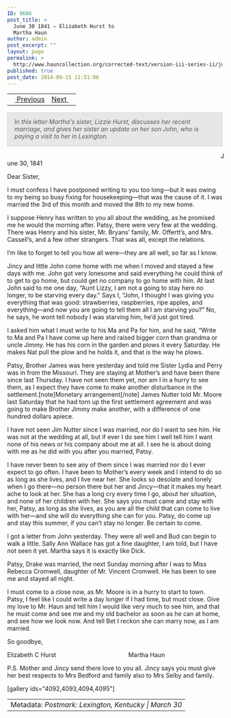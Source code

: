 ```yaml
---
ID: 9686
post_title: >
  June 30 1841 – Elizabeth Hurst to
  Martha Haun
author: admin
post_excerpt: ""
layout: page
permalink: >
  http://www.hauncollection.org/corrected-text/version-iii-series-ii/june-30-1841-elizabeth-hurst-to-martha-haun/
published: true
post_date: 2014-09-15 11:51:06
---
```

<table style="width: 100%;">
<tbody>
<tr>
<td><a title="Series Home" href="http://www.hauncollection.org/version-3/version-iii-series-ii/"><img src="https://lh3.googleusercontent.com/-EFJpxxNiPNw/VqgtWBCZrMI/AAAAAAAAAFU/WfY4lPFWWkg/s800-Ic42/Soeb-Plain-Arrows-8-10px.png" alt="" width="10" height="10" /> Previous</a></td>
<td style="text-align: right;"><a title="March 21 1843" href="http://www.hauncollection.org/version-3/version-iii-series-ii/march-21-1843-martha-haun-to-james-haun/">Next <img src="https://lh3.googleusercontent.com/-67k0cYlpXHw/VqgtWKz1MXI/AAAAAAAAAFU/k9PW_Piyurk/s800-Ic42/Soeb-Plain-Arrows-5-10px.png" alt="" width="10" height="10" /></a></td>
</tr>
</tbody>
</table>
<p style="padding: 12px 16px 14px 16px; color: #555555; background-color: #e8e7e7; border: #d2d0cf 1px solid;"><em>In this letter Martha's sister, Lizzie Hurst, discusses her recent marriage, and gives her sister an update on her son John, who is paying a visit to her in Lexington.
</em></p>
<span style="margin-left: 500px;">June 30, 1841</span>

Dear Sister,

I must confess I have postponed writing to you too long—but it was owing to my being so busy fixing for housekeeping—that was the cause of it. I was married the 3rd of this month and moved the 8th to my new home.

I suppose Henry has written to you all about the wedding, as he promised me he would the morning after. Patsy, there were very few at the wedding. There was Henry and his sister, Mr. Bryans’ family, Mr. Offertt’s, and Mrs. Cassell’s, and a few other strangers. That was all, except the relations.

I’m like to forget to tell you how all were—they are all well, so far as I know.

Jincy and little John come home with me when I moved and stayed a few days with me. John got very lonesome and said everything he could think of to get to go home, but could get no company to go home with him. At last John said to me one day, “Aunt Lizzy, I am not a going to stay here no longer, to be starving every day." Says I, “John, I thought I was giving you everything that was good: strawberries, raspberries, ripe apples, and everything—and now you are going to tell them all I am starving you?” No, he says, he wont tell nobody I was starving him, he’d just got tired.

I asked him what I must write to his Ma and Pa for him, and he said, “Write to Ma and Pa I have come up here and raised bigger corn than grandma or uncle Jimmy. He has his corn in the garden and plows it every Saturday. He makes Nat pull the plow and he holds it, and that is the way he plows.

Patsy, Brother James was here yesterday and told me Sister Lydia and Perry was in from the Missouri. They are staying at Mother’s and have been there since last Thursday. I have not seen them yet, nor am I in a hurry to see them, as I expect they have come to make another disturbance in the settlement.[note]Monetary arrangement[/note] James Nutter told Mr. Moore last Saturday that he had torn up the first settlement agreement and was going to make Brother Jimmy make another, with a difference of one hundred dollars apiece.

I have not seen Jim Nutter since I was married, nor do I want to see him. He was not at the wedding at all, but if ever I do see him I well tell him I want none of his news or his company about me at all. I see he is about doing with me as he did with you after you married, Patsy.

I have never been to see any of them since I was married nor do I ever expect to go often. I have been to Mother’s every week and I intend to do so as long as she lives, and I live near her. She looks so desolate and lonely when I go there—no person there but her and Jincy—that it makes my heart ache to look at her. She has a long cry every time I go, about her situation, and none of her children with her. She says you must came and stay with her, Patsy, as long as she lives, as you are all the child that can come to live with her—and she will do everything she can for you. Patsy, do come up and stay this summer, if you can’t stay no longer. Be certain to come.

I got a letter from John yesterday. They were all well and Bud can begin to walk a little. Sally Ann Wallace has got a fine daughter, I am told, but I have not seen it yet. Martha says it is exactly like Dick.

Patsy, Drake was married, the next Sunday morning after I was to Miss Rebecca Cromwell, daughter of Mr. Vincent Cromwell. He has been to see me and stayed all night.

I must come to a close now, as Mr. Moore is in a hurry to start to town. Patsy, I feel like I could write a day longer if I had time, but must close. Give my love to Mr. Haun and tell him I would like very much to see him, and that he must come and see me and my old bachelor as soon as he can at home, and see how we look now. And tell Bet I reckon she can marry now, as I am married.

So goodbye,

Elizabeth C Hurst                                           Martha Haun

P.S. Mother and Jincy send there love to you all. Jincy says you must give her best respects to Mrs Bedford and family also to Mrs Selby and family.

[gallery ids="4092,4093,4094,4095"]
<table style="width: 100%;">
<tbody>
<tr>
<td>Metadata:
<em>Postmark: Lexington, Kentucky | March 30
</em></td>
</tr>
</tbody>
</table>